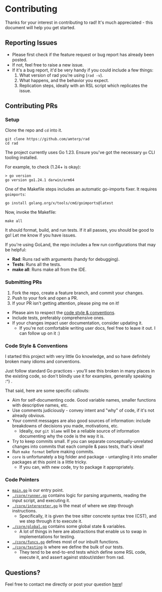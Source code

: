 # Contributing

Thanks for your interest in contributing to rad! It's much appreciated - this document will help you get started.

## Reporting Issues

- Please first check if the feature request or bug report has already been posted.
- If not, feel free to raise a new issue.
- If it's a bug report, it'd be very handy if you could include a few things:
  1. What version of rad you're using (`rad -v`).
  2. What happens, and the behavior you expect.
  3. Replication steps, ideally with an RSL script which replicates the issue.

## Contributing PRs

### Setup

Clone the repo and `cd` into it.

```shell
git clone https://github.com/amterp/rad
cd rad
```

The project currently uses Go 1.23. Ensure you've got the necessary `go` CLI tooling installed.

For example, to check (1.24+ is okay):

```
> go version
go version go1.24.1 darwin/arm64
```

One of the Makefile steps includes an automatic go-imports fixer. It requires `goimports`:

```shell
go install golang.org/x/tools/cmd/goimports@latest
```

Now, invoke the Makefile:

```shell
make all
```

It should format, build, and run tests. If it all passes, you should be good to go! Let me know if you have issues.

If you're using GoLand, the repo includes a few run configurations that may be helpful:

- **Rad**: Runs rad with arguments (handy for debugging).
- **Tests**: Runs all the tests.
- **make all**: Runs make all from the IDE.

### Submitting PRs

1. Fork the repo, create a feature branch, and commit your changes.
2. Push to your fork and open a PR.
3. If your PR isn't getting attention, please ping me on it!

- Please aim to respect the [code style & conventions](#code-style--conventions).
- Include tests, preferably comprehensive ones.
- If your changes impact user documentation, consider updating it.
  - If you're not comfortable writing user docs, feel free to leave it out. I can follow up on it :) 

### Code Style & Conventions

I started this project with very little Go knowledge, and so have definitely broken many idioms and conventions.

Just follow standard Go practices - you'll see this broken in many places in the existing code, so don't
blindly use it for examples, generally speaking :^) .

That said, here are some specific callouts:

- Aim for self-documenting code. Good variable names, smaller functions with descriptive names, etc.
- Use comments judiciously - convey intent and "why" of code, if it's not already obvious.
- Your commit messages are also good sources of information: include breakdowns of decisions you made, motivations, etc.
  - Ideally, our `git blame` will be a reliable source of information documenting why the code is the way it is.
- Try to keep commits small. If you can separate conceptually-unrelated changes into commits that each compile & pass tests, that's ideal!
- Run `make format` before making commits.
- `core` is unfortunately a big folder and package - untangling it into smaller packages at this point is a little tricky.
  - If you can, with new code, try to package it appropriately.

### Code Pointers

- [`main.go`](./main.go) is our entry point.
- [`./core/runner.go`](./core/runner.go) contains logic for parsing arguments, reading the input script, and executing it.
- [`./core/interpreter.go`](./core/interpreter.go) is the meat of where we step through instructions.
  - Specifically, it is given the tree sitter concrete syntax tree (CST), and we step through it to execute it.
- [`./core/global.go`](./core/global.go) contains some global state & variables.
  - A lot of things in here are abstractions that enable us to swap in implementations for testing.
- [`./core/funcs.go`](./core/funcs.go) defines most of our inbuilt functions.
- [`./core/testing`](./core/testing) is where we define the bulk of our tests.
  - They tend to be end-to-end tests which define some RSL code, execute it, and assert against stdout/stderr from rad.

## Questions?

Feel free to contact me directly or post your question [here](https://github.com/amterp/rad/discussions)!
